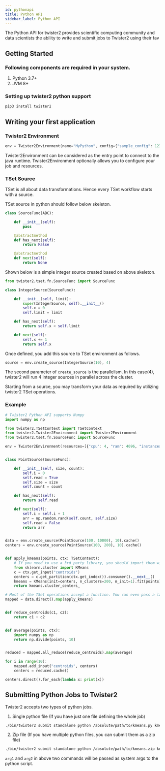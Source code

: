 ```yaml
---
id: pythonapi
title: Python API
sidebar_label: Python API
---
```


The Python API for twister2 provides scientific computing community and data scientists the ability to write and submit jobs to Twister2 using their fav

## Getting Started

### Following components are required in your system.

1. Python 3.7+
2. JVM 8+

### Setting up twister2 python support

```bash
pip3 install twister2
```

## Writing your first application

### Twister2 Environment

```python
env = Twister2Environment(name="MyPython", config={"sample_config": 123}, resources=[{"cpu": 1, "ram": 1024, "instances": 2}])
```

Twister2Environment can be considered as the entry point to connect to the java runtime. Twister2Environment optionally allows you to configure your job and resources.

### TSet Source

TSet is all about data transformations. Hence every TSet workflow starts with a source.

TSet source in python should follow below skeleton.

```python
class SourceFunc(ABC):

    def __init__(self):
        pass

    @abstractmethod
    def has_next(self):
        return False

    @abstractmethod
    def next(self):
        return None
```

Shown below is a simple integer source created based on above skeleton.

```python
from twister2.tset.fn.SourceFunc import SourceFunc

class IntegerSource(SourceFunc):

    def __init__(self, limit):
        super(IntegerSource, self).__init__()
        self.x = 0
        self.limit = limit

    def has_next(self):
        return self.x < self.limit

    def next(self):
        self.x += 1
        return self.x
```

Once defined, you add this source to TSet environment as follows.

```python
source = env.create_source(IntegerSource(10), 4)
```

The second parameter of ```create_source``` is the parallelism. In this case(4), twister2 will run 4 integer sources in parallel across the cluster.

Starting from a source, you may transform your data as required by utilizing twister2 TSet operations.

### Example

```python
# Twister2 Python API supports Numpy
import numpy as np

from twister2.TSetContext import TSetContext
from twister2.Twister2Environment import Twister2Environment
from twister2.tset.fn.SourceFunc import SourceFunc

env = Twister2Environment(resources=[{"cpu": 4, "ram": 4096, "instances": 1}])


class PointSource(SourceFunc):

    def __init__(self, size, count):
        self.i = 0
        self.read = True
        self.size = size
        self.count = count

    def has_next(self):
        return self.read

    def next(self):
        self.i = self.i + 1
        arr = np.random.rand(self.count, self.size)
        self.read = False
        return arr


data = env.create_source(PointSource(100, 10000), 10).cache()
centers = env.create_source(PointSource(100, 200), 10).cache()


def apply_kmeans(points, ctx: TSetContext):
    # If you need to use a 3rd party library, you should import them within the function body.
    from sklearn.cluster import KMeans
    c = ctx.get_input("centroids")
    centers = c.get_partition(ctx.get_index()).consumer().__next__()
    kmeans = KMeans(init=centers, n_clusters=200, n_init=1).fit(points)
    return kmeans.cluster_centers_

# Most of the TSet operations accept a function. You can even pass a lambda instead!
mapped = data.direct().map(apply_kmeans)


def reduce_centroids(c1, c2):
    return c1 + c2


def average(points, ctx):
    import numpy as np
    return np.divide(points, 10)


reduced = mapped.all_reduce(reduce_centroids).map(average)

for i in range(10):
    mapped.add_input("centroids", centers)
    centers = reduced.cache()

centers.direct().for_each(lambda x: print(x))
```

## Submitting Python Jobs to Twister2

Twister2 accepts two types of python jobs.

1. Single python file (If you have just one file defining the whole job)
```bash
./bin/twister2 submit standalone python /absolute/path/to/kmeans.py kmeans.py  arg1 arg2
```

2. Zip file (If you have multiple python files, you can submit them as a zip file)
```bash
./bin/twister2 submit standalone python /absolute/path/to/kmeans.zip kmeans.py  arg1 arg2
```

```arg1``` and ```arg2``` in above two commands will be passed as system args to the python script.
